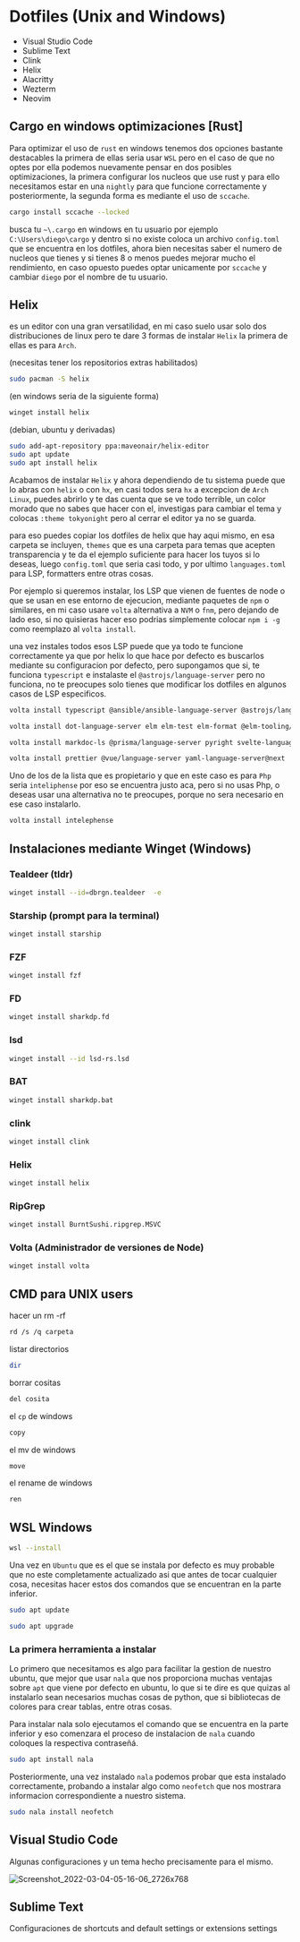 # Dotfiles (Unix and Windows)

- Visual Studio Code
- Sublime Text
- Clink
- Helix
- Alacritty
- Wezterm
- Neovim

## Cargo en windows optimizaciones [Rust]

Para optimizar el uso de `rust` en windows tenemos dos opciones bastante destacables la primera de ellas seria usar `WSL` pero en el caso de que no optes por ella podemos nuevamente pensar en dos posibles optimizaciones, la primera configurar los nucleos que use rust y para ello necesitamos estar en una `nightly` para que funcione correctamente y posteriormente, la segunda forma es mediante el uso de `sccache`.

```sh
cargo install sccache --locked
```

busca tu `~\.cargo` en windows en tu usuario por ejemplo `C:\Users\diego\cargo` y dentro si no existe coloca un archivo `config.toml` que se encuentra en los dotfiles, ahora bien necesitas saber el numero de nucleos que tienes y si tienes 8 o menos puedes mejorar mucho el rendimiento, en caso opuesto puedes optar unicamente por `sccache` y cambiar `diego` por el nombre de tu usuario.

## Helix

es un editor con una gran versatilidad, en mi caso suelo usar solo dos distribuciones de linux pero te dare 3 formas de instalar `Helix` la primera de ellas es para `Arch`.

(necesitas tener los repositorios extras habilitados)
```sh
sudo pacman -S helix
```
(en windows seria de la siguiente forma)
```sh
winget install helix
```

(debian, ubuntu y derivadas)
```sh
sudo add-apt-repository ppa:maveonair/helix-editor
sudo apt update
sudo apt install helix
```

Acabamos de instalar `Helix` y ahora dependiendo de tu sistema puede que lo abras con `helix` o con `hx`, en casi todos sera `hx` a excepcion de `Arch Linux`, puedes abrirlo y te das cuenta que se ve todo terrible, un color morado que no sabes que hacer con el, investigas para cambiar el tema y colocas `:theme tokyonight` pero al cerrar el editor ya no se guarda.

para eso puedes copiar los dotfiles de helix que hay aqui mismo, en esa carpeta se incluyen, `themes` que es una carpeta para temas que acepten transparencia y te da el ejemplo suficiente para hacer los tuyos si lo deseas, luego `config.toml` que seria casi todo, y por ultimo `languages.toml` para LSP, formatters entre otras cosas.

Por ejemplo si queremos instalar, los LSP que vienen de fuentes de node o que se usan en ese entorno de ejecucion, mediante paquetes de `npm` o similares, en mi caso usare `volta` alternativa a `NVM` o `fnm`, pero dejando de lado eso, si no quisieras hacer eso podrias simplemente colocar `npm i -g` como reemplazo al `volta install`.

una vez instales todos esos LSP puede que ya todo te funcione correctamente ya que por helix lo que hace por defecto es buscarlos mediante su configuracion por defecto, pero supongamos que si, te funciona `typescript` e instalaste el `@astrojs/language-server` pero no funciona, no te preocupes solo tienes que modificar los dotfiles en algunos casos de LSP especificos.

```sh
volta install typescript @ansible/ansible-language-server @astrojs/language-server bash-language-server vscode-langservers-extracted dockerfile-language-server-nodejs
```
```sh
volta install dot-language-server elm elm-test elm-format @elm-tooling/elm-language-server graphql-language-service-cli lean-language-server sql-language-server
```

```sh
volta install markdoc-ls @prisma/language-server pyright svelte-language-server typescript-svelte-plugin @tailwindcss/language-server typescript-language-server
```

```sh
volta install prettier @vue/language-server yaml-language-server@next
```

Uno de los de la lista que es propietario y que en este caso es para `Php` seria `inteliphense` por eso se encuentra justo aca, pero si no usas Php, o deseas usar una alternativa no te preocupes, porque no sera necesario en ese caso instalarlo.

```sh
volta install intelephense
```

## Instalaciones mediante Winget (Windows)

### Tealdeer (tldr)
```sh
winget install --id=dbrgn.tealdeer  -e
```

### Starship (prompt para la terminal)

```sh
winget install starship
```
### FZF

```sh
winget install fzf
```

### FD

```sh
winget install sharkdp.fd
```

### lsd

```sh
winget install --id lsd-rs.lsd
```

### BAT

```sh
winget install sharkdp.bat
```

### clink

```sh
winget install clink
```

### Helix

```sh
winget install helix
```

### RipGrep

```sh
winget install BurntSushi.ripgrep.MSVC
```

### Volta (Administrador de versiones de Node)

```sh
winget install volta
```

## CMD para UNIX users

hacer un rm -rf

```sh
rd /s /q carpeta
```
listar directorios

```sh
dir
```

borrar cositas

```sh
del cosita
```

el `cp` de windows

```sh
copy
```

el mv de windows

```sh
move
```

el rename de windows

```sh
ren
```

## WSL Windows

```sh
wsl --install
```

Una vez en `Ubuntu` que es el que se instala por defecto es muy probable que no este completamente actualizado asi que antes de tocar cualquier cosa, necesitas hacer estos dos comandos que se encuentran en la parte inferior.

```sh
sudo apt update
```

```sh
sudo apt upgrade
```

### La primera herramienta a instalar

Lo primero que necesitamos es algo para facilitar la gestion de nuestro ubuntu, que mejor que usar `nala` que nos proporciona muchas ventajas sobre `apt` que viene por defecto en ubuntu, lo que si te dire es que quizas al instalarlo sean necesarios muchas cosas de python, que si bibliotecas de colores para crear tablas, entre otras cosas.

Para instalar nala solo ejecutamos el comando que se encuentra en la parte inferior y eso comenzara el proceso de instalacion de `nala` cuando coloques la respectiva contraseñá.

```sh
sudo apt install nala
```

Posteriormente, una vez instalado `nala` podemos probar que esta instalado correctamente, probando a instalar algo como `neofetch` que nos mostrara informacion correspondiente a nuestro sistema.

```sh
sudo nala install neofetch
```

## Visual Studio Code
Algunas configuraciones y un tema hecho precisamente para el mismo.

![Screenshot_2022-03-04-05-16-06_2726x768](https://user-images.githubusercontent.com/88301232/156854856-4206ce66-fd56-44b0-92e7-d284d0db4c83.png)

## Sublime Text
Configuraciones de shortcuts and default settings or extensions settings
